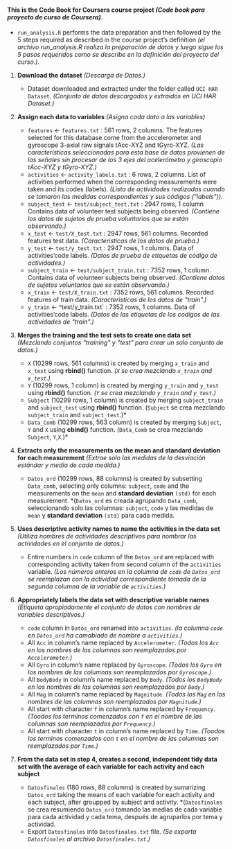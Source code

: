 #### This is the Code Book for Coursera course project *(Code book para proyecto de curso de Coursera)*.

- `run_analysis.R` performs the data preparation and then followed by the 5 steps required as described in the course project’s definition *(el archivo run_analysis.R 
realiza la preparación de datos y luego sigue los 5 pasos requeridos como se describe en la definición del proyecto del curso.)*.

1. **Download the dataset** *(Descarga de Datos.)*
     - Dataset downloaded and extracted under the folder called `UCI HAR Dataset`. *(Conjunto de datos descargados y extraidos en UCI HAR Dataset.)* 
     
2. **Assign each data to variables** *(Asigna cada dato a las variables)*
     - `features` <- `features.txt` : 561 rows, 2 columns.
        The features selected for this database come from the accelerometer and gyroscope 3-axial raw signals tAcc-XYZ and tGyro-XYZ. *(Las características seleccionadas 
        para esta base de datos provienen de las señales sin procesar de los 3 ejes del acelerómetro y giroscopio tAcc-XYZ y tGyro-XYZ.)*
     - `activities` <- `activity_labels.txt` : 6 rows, 2 columns.
        List of activities performed when the corresponding measurements were taken and its codes (labels). *(Lista de actividades realizadas cuando se tomaron las medidas
        correspondientes y sus códigos ("labels")).*
     - `subject_test` <- `test/subject_test.txt` : 2947 rows, 1 column
        Contains data of volunteer test subjects being observed. *(Contiene los datos de sujetos de prueba voluntarios que se están observando.)*
     - `x_test` <- `test/X_test.txt` : 2947 rows, 561 columns.
        Recorded features test data. *(Caracteristicas de los datos de prueba.)*
     - `y_test` <- `test/y_test.txt` : 2947 rows, 1 columns.
        Data of activities’code labels. *(Datos de prueba de etiquetas de código de actividades.)*
     - `subject_train` <- `test/subject_train.txt` : 7352 rows, 1 column.
        Contains data of volunteer subjects being observed. *(Contiene datos de sujetos voluntarios que se están observando.)*
     - `x_train` <- `test/X_train.txt` : 7352 rows, 561 columns.
        Recorded features of train data. *(Caracteristicas de los datos de "train".)*
     - `y_train` <- ^test/y_train.txt` : 7352 rows, 1 columns.
        Data of activities’code labels. *(Datos de las etiquetas de los codigos de las actividades de "train".)*
        
3. **Merges the training and the test sets to create one data set** *(Mezclando conjuntos "training" y "test" para crear un solo conjunto de datos.)*
     - `X` (10299 rows, 561 columns) is created by merging `x_train` and `x_test` using **rbind()** function. *(`X` se crea mezclando `x_train` and `x_test`.)*
     - `Y` (10299 rows, 1 column) is created by merging `y_train` and `y_test` using **rbind()** function. *(`Y` se crea mezclando `y_train` and `y_test`.)*
     - `Subject` (10299 rows, 1 column) is created by merging `subject_train` and `subject_test` using **rbind()** function. (`Subject` se crea mezclando `subject_train` and            `subject_test`.)*
     - `Data_Comb` (10299 rows, 563 column) is created by merging `Subject`, `Y` and `X` using **cbind()** function. (`Data_Comb` se crea mezclando `Subject`, `Y`,`X`.)*
     
4. **Extracts only the measurements on the mean and standard deviation for each measurement** *(Extrae solo las medidas de la desviación estándar y media de cada medida.)*
     - `Datos_ord` (10299 rows, 88 columns) is created by subsetting `Data_comb`, selecting only columns: `subject`, `code` and the measurements on the `mean` and **standard            deviation** `(std)` for each measurement. *(`Datos_ord` es creada agrupando `Data_comb`, seleccionando solo las columnas: `subject`, `code` y las medidas de `mean` y            **standard deviation** `(std)` para cada medida. 
     
5. **Uses descriptive activity names to name the activities in the data set** *(Utiliza nombres de actividades descriptivos para nombrar las actividades en el conjunto de          datos.)*
     - Entire numbers in `code` column of the `Datos_ord` are replaced with corresponding activity taken from second column of the `activities` variable. *(Los números enteros          en la columna de `code` de `Datos_ord` se reemplazan con la actividad correspondiente tomada de la segunda columna de la variable de `activities`.)*
     
6. **Appropriately labels the data set with descriptive variable names** *(Etiqueta apropiadamente el conjunto de datos con nombres de variables descriptivos.)*
     - `code` column in `Datos_ord` renamed into `activities`. *(la columna `code` en `Datos_ord` ha camabiado de nombre a `activities`.)*
     - All `Acc` in column’s name replaced by `Accelerometer`. *(Todos los `Acc` en los nombres de las columnas son reemplazados por `Accelerometer`.)*
     - All `Gyro` in column’s name replaced by `Gyroscope`. *(Todos los `Gyro` en los nombres de las columnas son reemplazados por `Gyroscope`.)*
     - All `BodyBody` in column’s name replaced by `Body`. *(Todos los `BodyBody` en los nombres de las columnas son reemplazados por `Body`.)*
     - All `Mag` in column’s name replaced by `Magnitude`. *(Todos los `Mag` en los nombres de las columnas son reemplazados por `Magnitude`.)*
     - All start with character `f` in column’s name replaced by `Frequency`. *(Toodos los terminos comenzados con `f` en el nombre de las columnas son reemplazados por                `Frequency`.)*
     - All start with character `t` in column’s name replaced by `Time`. *(Toodos los terminos comenzados con `t` en el nombre de las columnas son reemplazados por                      `Time`.)*
     
7. **From the data set in step 4, creates a second, independent tidy data set with the average of each variable for each activity and each subject**
     - `Datosfinales` (180 rows, 88 columns) is created by sumarizing `Datos_ord` taking the means of each variable for each activity and each subject, after groupped by subject        and activity. *(`Datosfinales` se crea resumiendo `Datos_ord` tomando las medias de cada variable para cada actividad y cada tema, después de agruparlos por tema y              actividad.
     - Export `Datosfinales` into `Datosfinales.txt` file. *(Se exporta `Datosfinales` al archivo `Datosfinales.txt`.)*


